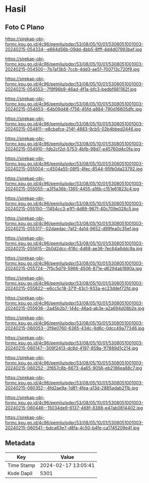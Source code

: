 # Hasil

## Foto C Plano

https://sirekap-obj-formc.kpu.go.id/4c96/pemilu/pdpr/53/08/05/10/01/5308051001003-20240215-054334--e664d56b-09dd-4bb5-8fff-4d4d07993bef.jpg

https://sirekap-obj-formc.kpu.go.id/4c96/pemilu/pdpr/53/08/05/10/01/5308051001003-20240215-054500--7b7af3b5-7ccb-4dd3-ae51-700713c720f9.jpg

https://sirekap-obj-formc.kpu.go.id/4c96/pemilu/pdpr/53/08/05/10/01/5308051001003-20240215-054553--7f9f96b9-46ad-4f1a-bfc3-bedbf681182f.jpg

https://sirekap-obj-formc.kpu.go.id/4c96/pemilu/pdpr/53/08/05/10/01/5308051001003-20240215-054653--64b09d48-f756-45fd-a884-790d16605dfc.jpg

https://sirekap-obj-formc.kpu.go.id/4c96/pemilu/pdpr/53/08/05/10/01/5308051001003-20240215-054811--e8cbafce-214f-4883-9cb5-02b4bbed2446.jpg

https://sirekap-obj-formc.kpu.go.id/4c96/pemilu/pdpr/53/08/05/10/01/5308051001003-20240215-054910--fdb2cf2d-5753-4bfb-98d7-e45760d4c0fa.jpg

https://sirekap-obj-formc.kpu.go.id/4c96/pemilu/pdpr/53/08/05/10/01/5308051001003-20240215-055004--c4504a55-08f5-4fec-8544-95fb0da23792.jpg

https://sirekap-obj-formc.kpu.go.id/4c96/pemilu/pdpr/53/08/05/10/01/5308051001003-20240215-055055--a3f5a36b-1365-4455-a16b-c151e61823c4.jpg

https://sirekap-obj-formc.kpu.go.id/4c96/pemilu/pdpr/53/08/05/10/01/5308051001003-20240215-055150--11454cc3-e1f1-4d89-967f-40c709e028c5.jpg

https://sirekap-obj-formc.kpu.go.id/4c96/pemilu/pdpr/53/08/05/10/01/5308051001003-20240215-055317--02daedac-7af2-4a1d-9652-d99fea0c35ef.jpg

https://sirekap-obj-formc.kpu.go.id/4c96/pemilu/pdpr/53/08/05/10/01/5308051001003-20240215-055615--2b0d2dcc-618c-4d68-ae36-7ec64a6ddc9a.jpg

https://sirekap-obj-formc.kpu.go.id/4c96/pemilu/pdpr/53/08/05/10/01/5308051001003-20240215-055724--7f5c5d79-5966-4506-871e-d6294ab1890a.jpg

https://sirekap-obj-formc.kpu.go.id/4c96/pemilu/pdpr/53/08/05/10/01/5308051001003-20240215-055822--e6cc5c18-371f-43c1-933a-ec23ddef72fd.jpg

https://sirekap-obj-formc.kpu.go.id/4c96/pemilu/pdpr/53/08/05/10/01/5308051001003-20240215-055938--2a45b2b7-144c-46ad-ab3e-a2a694d08b2e.jpg

https://sirekap-obj-formc.kpu.go.id/4c96/pemilu/pdpr/53/08/05/10/01/5308051001003-20240215-060053--2f9e0760-6365-434c-9d6c-0dcc49a77346.jpg

https://sirekap-obj-formc.kpu.go.id/4c96/pemilu/pdpr/53/08/05/10/01/5308051001003-20240215-060147--309f2413-dc8d-4197-859a-1f7889d1c214.jpg

https://sirekap-obj-formc.kpu.go.id/4c96/pemilu/pdpr/53/08/05/10/01/5308051001003-20240215-060252--2f657c8b-6673-4a65-9056-eb2186ea88c7.jpg

https://sirekap-obj-formc.kpu.go.id/4c96/pemilu/pdpr/53/08/05/10/01/5308051001003-20240215-060352--4fd2ae9a-1d81-4fea-a13d-2885adab211b.jpg

https://sirekap-obj-formc.kpu.go.id/4c96/pemilu/pdpr/53/08/05/10/01/5308051001003-20240215-060446--15034de9-6137-468f-8388-e47ab0814402.jpg

https://sirekap-obj-formc.kpu.go.id/4c96/pemilu/pdpr/53/08/05/10/01/5308051001003-20240215-060541--bdca63e7-d8fa-4c50-b4fe-ca1745209e4f.jpg


## Metadata

| Key        | Value               |
| ---------- | ------------------- |
| Time Stamp | 2024-02-17 13:05:41 |
| Kode Dapil | 5301                |



